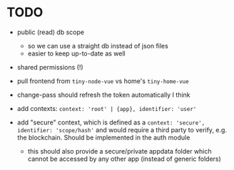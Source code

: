 # TODO

- public (read) db scope
  - so we can use a straight db instead of json files
  - easier to keep up-to-date as well
- shared permissions (!)
- pull frontend from `tiny-node-vue` vs home's `tiny-home-vue`

- change-pass should refresh the token automatically I think

- add contexts: `context: 'root' | {app}, identifier: 'user'`
- add "secure" context, which is defined as a `context: 'secure', identifier: 'scope/hash'` and would require
a third party to verify, e.g. the blockchain. Should be implemented in the auth module
  - this should also provide a secure/private appdata folder which cannot be accessed by any other app (instead of generic folders)

